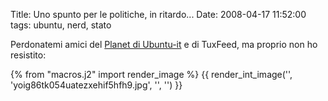 Title: Uno spunto per le politiche, in ritardo...
Date:  2008-04-17 11:52:00
tags: ubuntu, nerd, stato

Perdonatemi amici del [Planet di Ubuntu-it][1] e di TuxFeed, ma proprio non ho resistito: 

{% from "macros.j2" import render_image %}
{{ render_int_image('', 'yoig86tk054uatezxehif5hfh9.jpg', '', '') }}

   [1]: http://planet.ubuntu-it.org/
